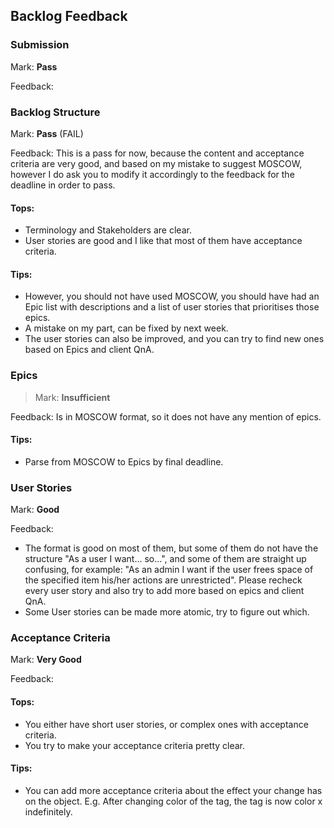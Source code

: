 ## Backlog Feedback

### Submission

Mark: **Pass**

Feedback: 

### Backlog Structure

Mark: **Pass** (FAIL)

Feedback: This is a pass for now, because the content and acceptance criteria are very good, and based on my mistake to suggest MOSCOW, however I do ask you to modify it accordingly to the feedback for the deadline in order to pass.
#### Tops:
- Terminology and Stakeholders are clear.
- User stories are good and I like that most of them have acceptance criteria.
#### Tips:
- However, you should not have used MOSCOW, you should have had an Epic list with descriptions and a list of user stories that prioritises those epics.
- A mistake on my part, can be fixed by next week.
- The user stories can also be improved, and you can try to find new ones based on Epics and client QnA.

### Epics

>Mark: **Insufficient**

Feedback: Is in MOSCOW format, so it does not have any mention of epics.
#### Tips:
- Parse from MOSCOW to Epics by final deadline.


### User Stories

Mark: **Good**

Feedback: 
- The format is good on most of them, but some of them do not have the structure "As a user I want... so...", and some of them are straight up confusing, for example: "As an admin I want if the user frees space of the specified item his/her actions are unrestricted". Please recheck every user story and also try to add more based on epics and client QnA.
- Some User stories can be made more atomic, try to figure out which.

### Acceptance Criteria

Mark: **Very Good**

Feedback:
#### Tops:
- You either have short user stories, or complex ones with acceptance criteria.
- You try to make your acceptance criteria pretty clear.
#### Tips:
- You can add more acceptance criteria about the effect your change has on the object. E.g. After changing color of the tag, the tag is now color x indefinitely.
